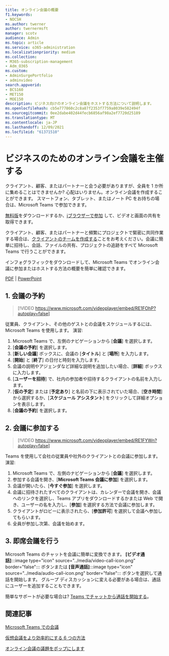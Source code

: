 ```yaml
---
title: オンライン会議の概要
f1.keywords:
- NOCSH
ms.author: twerner
author: twernermsft
manager: scotv
audience: Admin
ms.topic: article
ms.service: o365-administration
ms.localizationpriority: medium
ms.collection:
- M365-subscription-management
- Adm_O365
ms.custom:
- AdminSurgePortfolio
- adminvideo
search.appverid:
- BCS160
- MET150
- MOE150
description: ビジネス向けのオンライン会議をホストする方法について説明します。
ms.openlocfilehash: cb5e777860c2c8a87f2353f7759a8039e582494f
ms.sourcegitcommit: 0ee2dabe402d44fecb6856af98a2ef7720d25189
ms.translationtype: MT
ms.contentlocale: ja-JP
ms.lasthandoff: 12/09/2021
ms.locfileid: "61371510"
---
```

# <a name="host-online-meetings-for-your-business"></a>ビジネスのためのオンライン会議を主催する

クライアント、顧客、またはパートナーと会う必要がありますが、全員を 1 か所に集めることはできませんか? 心配はいりません。オンライン会議を作成することができます。 スマートフォン、タブレット、またはノート PC をお持ちの場合は、Microsoft Teams で参加できます。

[無料版](https://support.microsoft.com/office/6d79a648-6913-4696-9237-ed13de64ae3c)をダウンロードするか、[jブラウザーで参加](https://support.microsoft.com/office/1613bb53-f3fa-431e-85a9-d6a91e3468c9) して、ビデオと画面の共有を取得できます。

クライアント、顧客、またはパートナーと頻繁にプロジェクトで緊密に共同作業する場合は、[クライアントのチームを作成する](https://support.microsoft.com/office/fccb4fa6-f864-4508-bdde-256e7384a14f)ことをお考えください。会議に簡単に招待し、会話、ファイルの共有、プロジェクトの追跡をすべて Microsoft Teams で行うことができます。

インフォグラフィックをダウンロードして、Microsoft Teams でオンライン会議に参加またはホストする方法の概要を簡単に確認できます。

[PDF](https://go.microsoft.com/fwlink/?linkid=2078712) | [PowerPoint](https://go.microsoft.com/fwlink/?linkid=2079515)

## <a name="1-schedule-a-meeting"></a>1. 会議の予約

> [!VIDEO https://www.microsoft.com/videoplayer/embed/RE1FOhP?autoplay=false]

従業員、クライアント、その他のゲストとの会議をスケジュールするには、Microsoft Teams を使用します。 演習:

1. Microsoft Teams で、左側のナビゲーションから [**会議**] を選択します。 
1. [**会議の予約**] を選択します。
1. [**新しい会議**] ボックスに、会議の [**タイトル**] と [**場所**] を入力します。 
1. [**開始**] と [**終了**] の日付と時刻を入力します。
1. 会議の説明やアジェンダなど詳細な説明を追加したい場合、[**詳細**] ボックスに入力します。
1. [**ユーザーを招待**] で、社内の参加者や招待するクライアントの名前を入力します。
1. [**仮の予定**] または [**予定あり**] と名前の下に表示されていた場合、[**空き時間**] から選択するか、[**スケジュール アシスタント**] をクリックして詳細オプションを表示します。
1. [**会議の予約**] を選択します。

## <a name="2-join-a-meeting"></a>2. 会議に参加する

> [!VIDEO https://www.microsoft.com/videoplayer/embed/RE1FYWn?autoplay=false]

Teams を使用して会社の従業員や社外のクライアントとの会議に参加します。 演習:

1. Microsoft Teams で、左側のナビゲーションから [**会議**] を選択します。 
1. 参加する会議を開き、[**Microsoft Teams 会議に参加**] を選択します。 
1. 会議が開いたら、[**今すぐ参加**] を選択します。
1. 会議に招待されたすべてのクライアントは、カレンダーで会議を開き、会議へのリンクを選択し、Teams アプリをダウンロードするかまたは Web で開き、ユーザーの名を入力し、[**参加**] を選択する方法で会議に参加します。
1. クライアントがロビーに表示されたら、[**参加許可**] を選択して会議へ参加してもらいます。
1. 全員が参加し次第、会議を始めます。
 
## <a name="3-have-an-impromptu-meeting"></a>3. 即席会議を行う

Microsoft Teams のチャットを会議に簡単に変換できます。 **[ビデオ通話]**:::image type="icon" source="../media/video-call-icon.png" border="false"::: ボタンまたは **[音声通話]**:::image type="icon" source="../media/audio-call-icon.png" border="false"::: ボタンを選択して通話を開始します。 グループ ディスカッションに変える必要がある場合は、通話にユーザーを追加することもできます。

簡単なサポートが必要な場合は? [Teams でチャットから通話を開始する](https://support.microsoft.com/office/f5138c9d-df4c-43d8-9cf6-53400c1a7798)。

## <a name="related-articles"></a>関連記事

[Microsoft Teams での会議](/microsoftteams/tutorial-meetings-in-teams)

[仮想会議をより効率的にする 6 つの方法](https://products.office.com/en-us/business/articles/6-ways-to-make-virtual-meetings-more-efficient)

[オンライン会議の議題をポップにします](https://products.office.com/en-us/business/articles/6-ways-to-make-your-online-meeting-agendas-pop)
